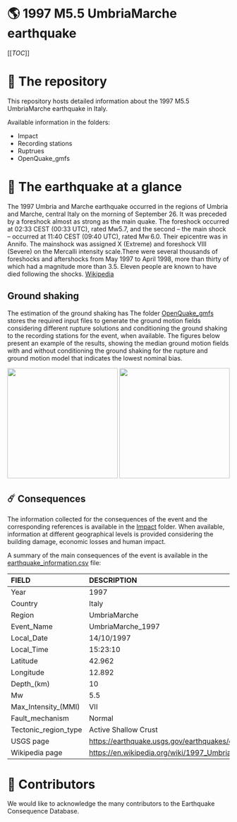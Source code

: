 # 🌎 1997 M5.5 UmbriaMarche earthquake
[[_TOC_]]

# 📂 The repository  

This repository hosts detailed information about the 1997 M5.5 UmbriaMarche earthquake in Italy.

Available information in the folders:

- Impact
- Recording stations
- Ruptrues
- OpenQuake_gmfs 


# 🚀 The earthquake at a glance 

The 1997 Umbria and Marche earthquake occurred in the regions of Umbria and Marche, central Italy on the morning of September 26.  It was preceded by a foreshock almost as strong as the main quake.  The foreshock occurred at 02:33 CEST (00:33 UTC), rated Mw5.7, and the second – the main shock – occurred at 11:40 CEST (09:40 UTC), rated Mw 6.0. Their epicentre was in Annifo. The mainshock was assigned X (Extreme) and foreshock VIII (Severe) on the Mercalli intensity scale.There were several thousands of foreshocks and aftershocks from May 1997 to April 1998, more than thirty of which had a magnitude more than 3.5. Eleven people are known to have died following the shocks.
[Wikipedia](https://en.wikipedia.org/wiki/1997_Umbria_and_Marche_earthquake)



## Ground shaking

The estimation of the ground shaking has The folder [OpenQuake_gmfs](./OpenQuake_gmfs/) stores the required input files to generate the ground motion fields considering different rupture solutions and conditioning the ground shaking to the recording stations for the event, when available. The figures below present an example of the results, showing the median ground motion fields with and without conditioning the ground shaking for the rupture and ground motion model that indicates the lowest nominal bias.

<img src="./OpenQuake_gmfs/median_gmf_stations_none.png" height="250">
<img src="./OpenQuake_gmfs/median_gmf_stations_seismic.png" height="250">

## ☄️ Consequences

The information collected for the consequences of the event and the corresponding references is available in the [Impact](./Impact) folder. When available, information at different geographical levels is provided considering the building damage, economic losses and human impact.

A summary of the main consequences of the event is available in the [earthquake_information.csv](./earthquake_information.csv) file:

| FIELD                | DESCRIPTION                                                            |
|:---------------------|:-----------------------------------------------------------------------|
| Year                 | 1997                                                                   |
| Country              | Italy                                                                  |
| Region               | UmbriaMarche                                                           |
| Event_Name           | UmbriaMarche_1997                                                      |
| Local_Date           | 14/10/1997                                                             |
| Local_Time           | 15:23:10                                                               |
| Latitude             | 42.962                                                                 |
| Longitude            | 12.892                                                                 |
| Depth_(km)           | 10                                                                     |
| Mw                   | 5.5                                                                    |
| Max_Intensity_(MMI)  | VII                                                                    |
| Fault_mechanism      | Normal                                                                 |
| Tectonic_region_type | Active Shallow Crust                                                   |
| USGS page            | https://earthquake.usgs.gov/earthquakes/eventpage/usp0008916/executive |
| Wikipedia page       | https://en.wikipedia.org/wiki/1997_Umbria_and_Marche_earthquake        |


# 🌟 Contributors 

We would like to acknowledge the many contributors to the Earthquake Consequence Database.
